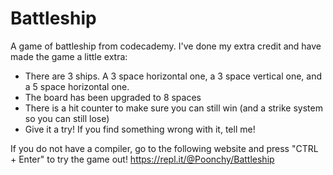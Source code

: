 # Battleship
A game of battleship from codecademy. I've done my extra credit and have made the game a little extra:

- There are 3 ships. A 3 space horizontal one, a 3 space vertical one, and a 5 space horizontal one.
- The board has been upgraded to 8 spaces
- There is a hit counter to make sure you can still win (and a strike system so you can still lose)
- Give it a try! If you find something wrong with it, tell me!

If you do not have a compiler, go to the following website and press "CTRL + Enter" to try the game out!
https://repl.it/@Poonchy/Battleship

